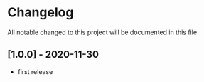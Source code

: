 # Changelog
All notable changed to this project will be documented in this file

## [1.0.0] - 2020-11-30
- first release